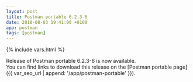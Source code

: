 ```yaml
---
layout: post
title: Postman portable 6.2.3-6
date: 2018-08-03 19:41:00 +0100
app: postman
tags: [postman]
---
```

{% include vars.html %}

Release of Postman portable 6.2.3-6 is now available.<br />
You can find links to download this release on the [Postman portable page]({{ var_seo_url | append: '/app/postman-portable' }}).